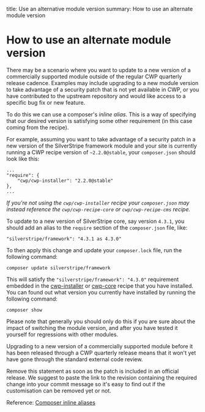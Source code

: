 title: Use an alternative module version
summary: How to use an alternate module version

# How to use an alternate module version

There may be a scenario where you want to update to a new version of a commercially supported module outside of the regular CWP quarterly release cadence. Examples may include upgrading to a new module version to take advantage of a security patch that is not yet available in CWP, or you have contributed to the upstream repository and would like access to a specific bug fix or new feature.

To do this we can use a composer's *inline alias*. This is a way of specifying that our desired version is satisfying
some other requirement (in this case coming from the recipe).

For example, assuming you want to take advantage of a security patch in a new version of the SilverStripe framework module and your site is currently running a CWP recipe version of `~2.2.0@stable`, your `composer.json` should look like this:

```
...
"require": {
    "cwp/cwp-installer": "2.2.0@stable"
},
...
```

*If you're not using the `cwp/cwp-installer` recipe your `composer.json` may instead reference the `cwp/cwp-recipe-core` or `cwp/cwp-recipe-cms` recipe.*

To update to a new version of SilverStripe core, say version `4.3.1`, you should add an alias to the `require` section of the `composer.json` file, like:

```
"silverstripe/framework": "4.3.1 as 4.3.0"
```

To then apply this change and update your `composer.lock` file, run the following command:

```
composer update silverstripe/framework
```

This will satisfy the `"silverstripe/framework": "4.3.0"` requirement embedded in the [cwp-installer](https://github.com/silverstripe/cwp-installer/tree/2.2) or [cwp-core](https://github.com/silverstripe/cwp-core/tree/2.2) recipe that you have installed. You can found out what version you currently have installed by running the following command:

```
composer show
```

Please note that generally you should only do this if you are sure about the impact of switching the module version, and after you have tested it yourself for regressions with other modules.

Upgrading to a new version of a commercially supported module before it has been released through a CWP quarterly release means that it won't yet have gone through the standard external code review.

Remove this statement as soon as the patch is included in an official release. We suggest to paste the link to the revision containing the required change into your commit message so it's easy to find out if the customisation can be
removed yet or not.

Reference: [Composer inline aliases](http://getcomposer.org/doc/articles/aliases.md#require-inline-alias)
